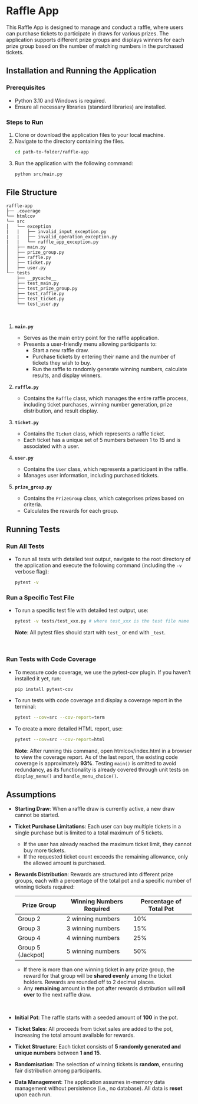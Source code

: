 # Raffle App

This Raffle App is designed to manage and conduct a raffle, where users can purchase tickets to participate in draws for various prizes. The application supports different prize groups and displays winners for each prize group based on the number of matching numbers in the purchased tickets.

## Installation and Running the Application

### Prerequisites

- Python 3.10 and Windows is required.
- Ensure all necessary libraries (standard libraries) are installed.

### Steps to Run

1. Clone or download the application files to your local machine.
2. Navigate to the directory containing the files.
   ```bash
   cd path-to-folder/raffle-app
   ```
3. Run the application with the following command:
   ```bash
   python src/main.py
   ```

## File Structure

```
raffle-app
├── .coverage
└── htmlcov
└── src
│   └── exception
|   |   ├── invalid_input_exception.py
|   |   ├── invalid_operation_exception.py
|   |   └── raffle_app_exception.py
│   ├── main.py
│   ├── prize_group.py
│   ├── raffle.py
│   ├── ticket.py
│   ├── user.py
└── tests
    ├── __pycache__
    ├── test_main.py
    ├── test_prize_group.py
    ├── test_raffle.py
    ├── test_ticket.py
    └── test_user.py
```

<br>

1. **`main.py`**

   - Serves as the main entry point for the raffle application.
   - Presents a user-friendly menu allowing participants to:
     - Start a new raffle draw.
     - Purchase tickets by entering their name and the number of tickets they wish to buy.
     - Run the raffle to randomly generate winning numbers, calculate results, and display winners.

2. **`raffle.py`**

   - Contains the `Raffle` class, which manages the entire raffle process, including ticket purchases, winning number generation, prize distribution, and result display.

3. **`ticket.py`**

   - Contains the `Ticket` class, which represents a raffle ticket.
   - Each ticket has a unique set of 5 numbers between 1 to 15 and is associated with a user.

4. **`user.py`**

   - Contains the `User` class, which represents a participant in the raffle.
   - Manages user information, including purchased tickets.

5. **`prize_group.py`**
   - Contains the `PrizeGroup` class, which categorises prizes based on criteria.
   - Calculates the rewards for each group.

## Running Tests

### Run All Tests

- To run all tests with detailed test output, navigate to the root directory of the application and execute the following command (including the `-v` verbose flag):
  ```bash
  pytest -v
  ```

### Run a Specific Test File

- To run a specific test file with detailed test output, use:

  ```bash
  pytest -v tests/test_xxx.py # where test_xxx is the test file name
  ```

  **Note**: All pytest files should start with `test_` or end with `_test`.

<br>

### Run Tests with Code Coverage

- To measure code coverage, we use the pytest-cov plugin. If you haven’t installed it yet, run:
  ```bash
  pip install pytest-cov
  ```
- To run tests with code coverage and display a coverage report in the terminal:
  ```bash
  pytest --cov=src --cov-report=term
  ```
- To create a more detailed HTML report, use:
  ```bash
  pytest --cov=src --cov-report=html
  ```
  **Note**: After running this command, open htmlcov/index.html in a browser to view the coverage report. As of the last report, the existing code coverage is approximately **93%**. Testing `main()` is omitted to avoid redundancy, as its functionality is already covered through unit tests on `display_menu()` and `handle_menu_choice()`.

## Assumptions

- **Starting Draw**: When a raffle draw is currently active, a new draw cannot be started.

- **Ticket Purchase Limitations**: Each user can buy multiple tickets in a single purchase but is limited to a total maximum of 5 tickets.

  - If the user has already reached the maximum ticket limit, they cannot buy more tickets.
  - If the requested ticket count exceeds the remaining allowance, only the allowed amount is purchased.

- **Rewards Distribution**: Rewards are structured into different prize groups, each with a percentage of the total pot and a specific number of winning tickets required:

  | Prize Group       | Winning Numbers Required | Percentage of Total Pot |
  | ----------------- | ------------------------ | ----------------------- |
  | Group 2           | 2 winning numbers        | 10%                     |
  | Group 3           | 3 winning numbers        | 15%                     |
  | Group 4           | 4 winning numbers        | 25%                     |
  | Group 5 (Jackpot) | 5 winning numbers        | 50%                     |

  - If there is more than one winning ticket in any prize group, the reward for that group will be **shared evenly** among the ticket holders. Rewards are rounded off to 2 decimal places.
  - Any **remaining** amount in the pot after rewards distribution will **roll over** to the next raffle draw.

<br>

- **Initial Pot**: The raffle starts with a seeded amount of **100** in the pot.

- **Ticket Sales**: All proceeds from ticket sales are added to the pot, increasing the total amount available for rewards.

- **Ticket Structure**: Each ticket consists of **5 randomly generated and unique numbers** between **1 and 15**.

- **Randomisation**: The selection of winning tickets is **random**, ensuring fair distribution among participants.

- **Data Management**: The application assumes in-memory data management without persistence (i.e., no database). All data is **reset** upon each run.
